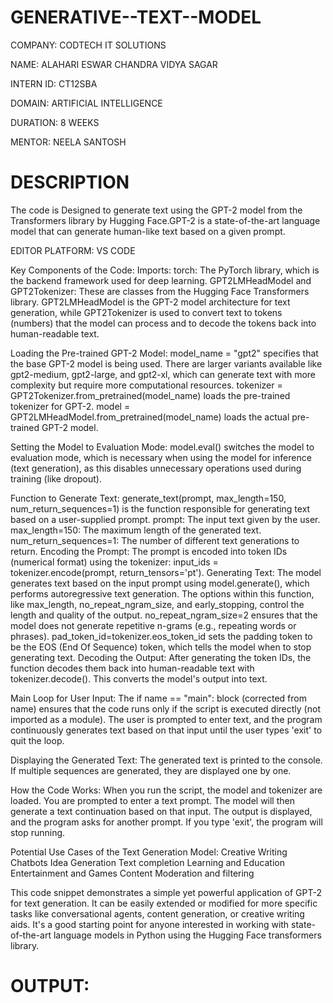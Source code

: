 # GENERATIVE--TEXT--MODEL
COMPANY: CODTECH IT SOLUTIONS

NAME: ALAHARI ESWAR CHANDRA VIDYA SAGAR

INTERN ID: CT12SBA

DOMAIN: ARTIFICIAL INTELLIGENCE

DURATION: 8 WEEKS

MENTOR: NEELA SANTOSH

# DESCRIPTION
The code is Designed to generate text using the GPT-2 model from the Transformers library by Hugging Face.GPT-2 is a state-of-the-art language model that can generate human-like text based on a given prompt.

EDITOR PLATFORM: VS CODE

Key Components of the Code: Imports: torch: The PyTorch library, which is the backend framework used for deep learning. GPT2LMHeadModel and GPT2Tokenizer: These are classes from the Hugging Face Transformers library. GPT2LMHeadModel is the GPT-2 model architecture for text generation, while GPT2Tokenizer is used to convert text to tokens (numbers) that the model can process and to decode the tokens back into human-readable text.

Loading the Pre-trained GPT-2 Model: model_name = "gpt2" specifies that the base GPT-2 model is being used. There are larger variants available like gpt2-medium, gpt2-large, and gpt2-xl, which can generate text with more complexity but require more computational resources. tokenizer = GPT2Tokenizer.from_pretrained(model_name) loads the pre-trained tokenizer for GPT-2. model = GPT2LMHeadModel.from_pretrained(model_name) loads the actual pre-trained GPT-2 model.

Setting the Model to Evaluation Mode: model.eval() switches the model to evaluation mode, which is necessary when using the model for inference (text generation), as this disables unnecessary operations used during training (like dropout).

Function to Generate Text: generate_text(prompt, max_length=150, num_return_sequences=1) is the function responsible for generating text based on a user-supplied prompt. prompt: The input text given by the user. max_length=150: The maximum length of the generated text. num_return_sequences=1: The number of different text generations to return. Encoding the Prompt: The prompt is encoded into token IDs (numerical format) using the tokenizer: input_ids = tokenizer.encode(prompt, return_tensors='pt'). Generating Text: The model generates text based on the input prompt using model.generate(), which performs autoregressive text generation. The options within this function, like max_length, no_repeat_ngram_size, and early_stopping, control the length and quality of the output. no_repeat_ngram_size=2 ensures that the model does not generate repetitive n-grams (e.g., repeating words or phrases). pad_token_id=tokenizer.eos_token_id sets the padding token to be the EOS (End Of Sequence) token, which tells the model when to stop generating text. Decoding the Output: After generating the token IDs, the function decodes them back into human-readable text with tokenizer.decode(). This converts the model's output into text.

Main Loop for User Input: The if name == "main": block (corrected from name) ensures that the code runs only if the script is executed directly (not imported as a module). The user is prompted to enter text, and the program continuously generates text based on that input until the user types 'exit' to quit the loop.

Displaying the Generated Text: The generated text is printed to the console. If multiple sequences are generated, they are displayed one by one.

How the Code Works: When you run the script, the model and tokenizer are loaded. You are prompted to enter a text prompt. The model will then generate a text continuation based on that input. The output is displayed, and the program asks for another prompt. If you type 'exit', the program will stop running.

Potential Use Cases of the Text Generation Model: Creative Writing Chatbots Idea Generation Text completion Learning and Education Entertainment and Games Content Moderation and filtering

This code snippet demonstrates a simple yet powerful application of GPT-2 for text generation. It can be easily extended or modified for more specific tasks like conversational agents, content generation, or creative writing aids. It's a good starting point for anyone interested in working with state-of-the-art language models in Python using the Hugging Face transformers library.

# OUTPUT:
